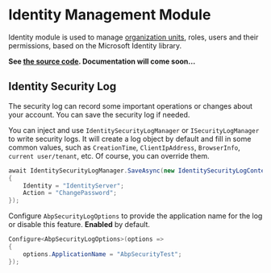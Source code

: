 # Identity Management Module

Identity module is used to manage [organization units](Organization-Units.md), roles, users and their permissions, based on the Microsoft Identity library.

**See [the source code](https://github.com/abpframework/abp/tree/dev/modules/identity). Documentation will come soon...**


## Identity Security Log

The security log can record some important operations or changes about your account. You can save the security log if needed.

You can inject and use `IdentitySecurityLogManager` or `ISecurityLogManager` to write security logs. It will create a log object by default and fill in some common values, such as `CreationTime`, `ClientIpAddress`, `BrowserInfo`, `current user/tenant`, etc. Of course, you can override them.

```cs
await IdentitySecurityLogManager.SaveAsync(new IdentitySecurityLogContext()
{
	Identity = "IdentityServer";
	Action = "ChangePassword";
});
```

Configure `AbpSecurityLogOptions` to provide the application name for the log or disable this feature. **Enabled** by default.

```cs
Configure<AbpSecurityLogOptions>(options =>
{
	options.ApplicationName = "AbpSecurityTest";
});
```
